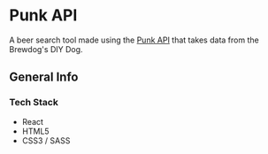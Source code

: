 # Punk API
A beer search tool made using the [Punk API](https://punkapi.com/) that takes data from the Brewdog's DIY Dog.

## General Info

### Tech Stack
- React
- HTML5
- CSS3 / SASS
